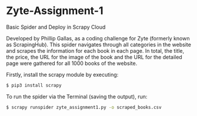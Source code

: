 # Zyte-Assignment-1
Basic Spider and Deploy in Scrapy Cloud

Developed by Phillip Gallas, as a coding challenge for Zyte (formerly known as ScrapingHub).
This spider navigates through all categories in the website and scrapes the information for each book in each page. In total, the title, the price, the URL for the image of the book and the URL for the detailed page were gathered for all 1000 books of the website.

Firstly, install the scrapy module by executing:
```sh
$ pip3 install scrapy
```

To run the spider via the Terminal (saving the output), run:
```sh
$ scrapy runspider zyte_assignment1.py -o scraped_books.csv
```
